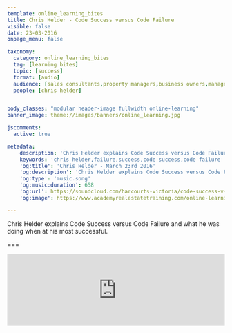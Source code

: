```yaml
---
template: online_learning_bites
title: Chris Helder - Code Success versus Code Failure
visible: false
date: 23-03-2016
onpage_menu: false

taxonomy:
  category: online_learning_bites
  tag: [learning bites]
  topic: [success]
  format: [audio]
  audience: [sales consultants,property managers,business owners,managers]
  people: [chris helder]


body_classes: "modular header-image fullwidth online-learning"
banner_image: theme://images/banners/online_learning.jpg

jscomments:
  active: true

metadata:
    description: 'Chris Helder explains Code Success versus Code Failure and what he was doing when at his most successful.'
    keywords: 'chris helder,failure,success,code success,code failure'
    'og:title': 'Chris Helder - March 23rd 2016'
    'og:description': 'Chris Helder explains Code Success versus Code Failure and what he was doing when at his most successful.'
    'og:type': 'music.song'
    'og:music:duration': 658
    'og:url': https://soundcloud.com/harcourts-victoria/code-success-v-code-failure
    'og:image': https://www.academyrealestatetraining.com/online-learning/bites/2016/03/23/chris-helder/chris-helder.jpg

---
```


Chris Helder explains Code Success versus Code Failure and what he was doing when at his most successful.

===

<iframe width="100%" height="166" scrolling="no" frameborder="no" src="https://w.soundcloud.com/player/?url=https%3A//api.soundcloud.com/tracks/253927735&amp;color=ff5500&amp;auto_play=false&amp;hide_related=false&amp;show_comments=true&amp;show_user=true&amp;show_reposts=false"></iframe>
